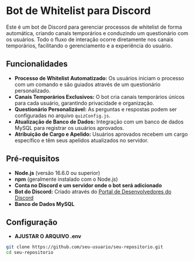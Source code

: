 # Bot de Whitelist para Discord

Este é um bot de Discord para gerenciar processos de whitelist de forma automática, criando canais temporários e conduzindo um questionário com os usuários. Todo o fluxo de interação ocorre diretamente nos canais temporários, facilitando o gerenciamento e a experiência do usuário.

## Funcionalidades

- **Processo de Whitelist Automatizado:** Os usuários iniciam o processo com um comando e são guiados através de um questionário personalizado.
- **Canais Temporários Exclusivos:** O bot cria canais temporários únicos para cada usuário, garantindo privacidade e organização.
- **Questionário Personalizável:** As perguntas e respostas podem ser configuradas no arquivo `quizConfig.js`.
- **Atualização de Banco de Dados:** Integração com um banco de dados MySQL para registrar os usuários aprovados.
- **Atribuição de Cargo e Apelido:** Usuários aprovados recebem um cargo específico e têm seus apelidos atualizados no servidor.

## Pré-requisitos

- **Node.js** (versão 16.6.0 ou superior)
- **npm** (geralmente instalado com o Node.js)
- **Conta no Discord e um servidor onde o bot será adicionado**
- **Bot do Discord:** Criado através do [Portal de Desenvolvedores do Discord](https://discord.com/developers/applications)
- **Banco de Dados MySQL**

## Configuração

- **AJUSTAR O ARQUIVO .env**

```bash
git clone https://github.com/seu-usuario/seu-repositorio.git
cd seu-repositorio
